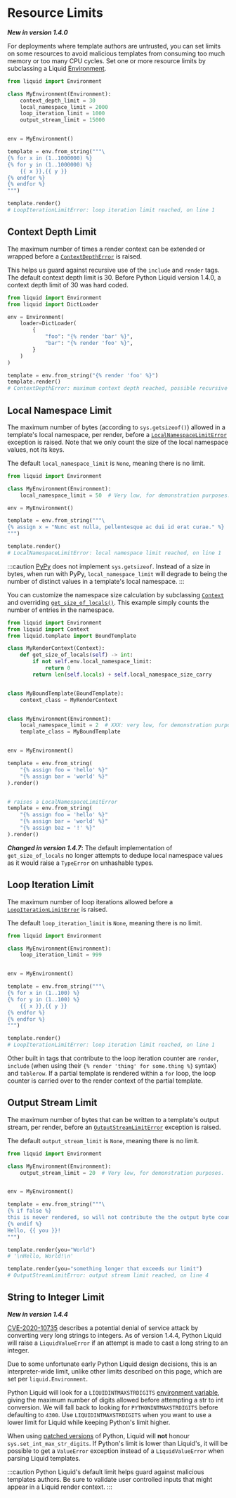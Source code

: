 # Resource Limits

**_New in version 1.4.0_**

For deployments where template authors are untrusted, you can set limits on some resources to avoid malicious templates from consuming too much memory or too many CPU cycles. Set one or more resource limits by subclassing a Liquid [Environment](../api/environment.md).

```python
from liquid import Environment

class MyEnvironment(Environment):
    context_depth_limit = 30
    local_namespace_limit = 2000
    loop_iteration_limit = 1000
    output_stream_limit = 15000


env = MyEnvironment()

template = env.from_string("""\
{% for x in (1..1000000) %}
{% for y in (1..1000000) %}
    {{ x }},{{ y }}
{% endfor %}
{% endfor %}
""")

template.render()
# LoopIterationLimitError: loop iteration limit reached, on line 1
```

## Context Depth Limit

The maximum number of times a render context can be extended or wrapped before a [`ContextDepthError`](../api/exceptions.md#liquidexceptionscontextdeptherror) is raised.

This helps us guard against recursive use of the `include` and `render` tags. The default context depth limit is 30. Before Python Liquid version 1.4.0, a context depth limit of 30 was hard coded.

```python
from liquid import Environment
from liquid import DictLoader

env = Environment(
    loader=DictLoader(
        {
            "foo": "{% render 'bar' %}",
            "bar": "{% render 'foo' %}",
        }
    )
)

template = env.from_string("{% render 'foo' %}")
template.render()
# ContextDepthError: maximum context depth reached, possible recursive render, on line 1
```

## Local Namespace Limit

The maximum number of bytes (according to `sys.getsizeof()`) allowed in a template's local namespace, per render, before a [`LocalNamespaceLimitError`](../api/exceptions.md#liquidexceptionslocalnamespacelimiterror) exception is raised. Note that we only count the size of the local namespace values, not its keys.

The default `local_namespace_limit` is `None`, meaning there is no limit.

```python
from liquid import Environment

class MyEnvironment(Environment):
    local_namespace_limit = 50  # Very low, for demonstration purposes.

env = MyEnvironment()

template = env.from_string("""\
{% assign x = "Nunc est nulla, pellentesque ac dui id erat curae." %}
""")

template.render()
# LocalNamespaceLimitError: local namespace limit reached, on line 1
```

:::caution
[PyPy](https://doc.pypy.org/en/latest/cpython_differences.html) does not implement `sys.getsizeof`. Instead of a size in bytes, when run with PyPy, `local_namespace_limit` will degrade to being the number of distinct values in a template's local namespace.
:::

You can customize the namespace size calculation by subclassing [`Context`](../api/context.md) and overriding [`get_size_of_locals()`](../api/context.md#get_size_of_locals). This example simply counts the number of entries in the namespace.

```python
from liquid import Environment
from liquid import Context
from liquid.template import BoundTemplate

class MyRenderContext(Context):
    def get_size_of_locals(self) -> int:
        if not self.env.local_namespace_limit:
            return 0
        return len(self.locals) + self.local_namespace_size_carry


class MyBoundTemplate(BoundTemplate):
    context_class = MyRenderContext


class MyEnvironment(Environment):
    local_namespace_limit = 2  # XXX: very low, for demonstration purposes
    template_class = MyBoundTemplate


env = MyEnvironment()

template = env.from_string(
    "{% assign foo = 'hello' %}"
    "{% assign bar = 'world' %}"
).render()


# raises a LocalNamespaceLimitError
template = env.from_string(
    "{% assign foo = 'hello' %}"
    "{% assign bar = 'world' %}"
    "{% assign baz = '!' %}"
).render()
```

**_Changed in version 1.4.7_:** The default implementation of `get_size_of_locals` no longer attempts to dedupe local namespace values as it would raise a `TypeError` on unhashable types.

## Loop Iteration Limit

The maximum number of loop iterations allowed before a [`LoopIterationLimitError`](../api/exceptions.md#liquidexceptionsloopiterationlimiterror) is raised.

The default `loop_iteration_limit` is `None`, meaning there is no limit.

```python
from liquid import Environment

class MyEnvironment(Environment):
    loop_iteration_limit = 999


env = MyEnvironment()

template = env.from_string("""\
{% for x in (1..100) %}
{% for y in (1..100) %}
    {{ x }},{{ y }}
{% endfor %}
{% endfor %}
""")

template.render()
# LoopIterationLimitError: loop iteration limit reached, on line 1
```

Other built in tags that contribute to the loop iteration counter are `render`, `include` (when using their `{% render 'thing' for some.thing %}` syntax) and `tablerow`. If a partial template is rendered within a `for` loop, the loop counter is carried over to the render context of the partial template.

## Output Stream Limit

The maximum number of bytes that can be written to a template's output stream, per render, before an [`OutputStreamLimitError`](../api/exceptions.md#liquidexceptionsoutputstreamlimiterror) exception is raised.

The default `output_stream_limit` is `None`, meaning there is no limit.

```python
from liquid import Environment

class MyEnvironment(Environment):
    output_stream_limit = 20  # Very low, for demonstration purposes.


env = MyEnvironment()

template = env.from_string("""\
{% if false %}
this is never rendered, so will not contribute the the output byte counter
{% endif %}
Hello, {{ you }}!
""")

template.render(you="World")
# '\nHello, World!\n'

template.render(you="something longer that exceeds our limit")
# OutputStreamLimitError: output stream limit reached, on line 4
```

## String to Integer Limit

**_New in version 1.4.4_**

[CVE-2020-10735](https://github.com/python/cpython/issues/95778) describes a potential denial of service attack by converting very long strings to integers. As of version 1.4.4, Python Liquid will raise a `LiquidValueError` if an attempt is made to cast a long string to an integer.

Due to some unfortunate early Python Liquid design decisions, this is an interpreter-wide limit, unlike other limits described on this page, which are set per `liquid.Environment`.

Python Liquid will look for a `LIQUIDINTMAXSTRDIGITS` [environment variable](https://en.wikipedia.org/wiki/Environment_variable), giving the maximum number of digits allowed before attempting a str to int conversion. We will fall back to looking for `PYTHONINTMAXSTRDIGITS` before defaulting to `4300`. Use `LIQUIDINTMAXSTRDIGITS` when you want to use a lower limit for Liquid while keeping Python's limit higher.

When using [patched versions](https://github.com/python/cpython/pull/96500/files#diff-08a31a70dd1f6d97aa8dacdce77db4de04c700d9949be1af611a595186aad5b3) of Python, Liquid will **not** honour `sys.set_int_max_str_digits`. If Python's limit is lower than Liquid's, it will be possible to get a `ValueError` exception instead of a `LiquidValueError` when parsing Liquid templates.

:::caution
Python Liquid's default limit helps guard against malicious templates authors. Be sure to validate user controlled inputs that might appear in a Liquid render context.
:::
